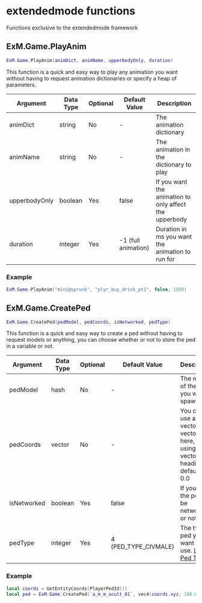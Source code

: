 # extendedmode functions
Functions exclusive to the extendedmode framework

## ExM.Game.PlayAnim
```lua
ExM.Game.PlayAnim(animDict, animName, upperbodyOnly, duration)
```

This function is a quick and easy way to play any animation you want without having to request animation dictionaries or specify a heap of parameters.

| Argument 		| Data Type | Optional 	| Default Value 		| Description |
| ------------- | --------- | ----------| --------------------- | ----------- |
| animDict 		| string 	| No 		| - 					| The animation dictionary |
| animName 		| string 	| No 		| - 					| The animation in the dictionary to play |
| upperbodyOnly | boolean 	| Yes 		| false 				| If you want the animation to only affect the upperbody |
| duration 		| integer 	| Yes 		| -1 (full animation) 	| Duration in ms you want the animation to run for |

### Example
```lua
ExM.Game.PlayAnim("mini@sprunk", "plyr_buy_drink_pt1", false, 1500)
```

## ExM.Game.CreatePed
```lua
ExM.Game.CreatePed(pedModel, pedCoords, isNetworked, pedType)
```

This function is a quick and easy way to create a ped without having to request models or anything, you can choose whether or not to store the ped in a variable or not.

| Argument 		| Data Type | Optional 	| Default Value 		| Description |
| ------------- | --------- | ----------| --------------------- | ----------- |
| pedModel 		| hash	 	| No 		| - 					| The model of the ped you want to spawn |
| pedCoords 	| vector	| No 		| - 					| You can use a vector3 or vector4 here, if only using a vector3 the heading will default to 0.0 |
| isNetworked 	| boolean 	| Yes 		| false 				| If you want the ped to be networked or not |
| pedType 		| integer 	| Yes 		| 4 (PED_TYPE_CIVMALE)	| The type of ped you want to use. [List of Ped Types](https://hastebin.com/mecuguxipo) |

### Example
```lua
local coords = GetEntityCoords(PlayerPedId())
local ped = ExM.Game.CreatePed(`a_m_m_acult_01`, vec4(coords.xyz, 180.0), true, 27)
```